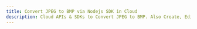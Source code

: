 ---title: Convert JPEG to BMP via Nodejs SDK in Clouddescription: Cloud APIs & SDKs to Convert JPEG to BMP. Also Create, Edit & Render Microsoft Word & OpenOffice documents in the Cloud.---